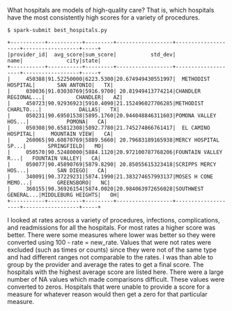 What hospitals are models of high-quality care? That is, which hospitals have the most consistently high scores for a variety of procedures.

```
$ spark-submit best_hospitals.py

+-----------+-----------+---------+------------------+--------------------+------------------+-----+
|provider_id|  avg_score|sum_score|           std_dev|                name|              city|state|
+-----------+-----------+---------+------------------+--------------------+------------------+-----+
|     450388|91.52250000|6223.5300|20.674949430551997|  METHODIST HOSPITAL|       SAN ANTONIO|   TX|
|     030036|91.03030769|5916.9700| 20.81949413774214|CHANDLER REGIONAL...|          CHANDLER|   AZ|
|     450723|90.92936923|5910.4090|21.152496027706285|METHODIST CHARLTO...|            DALLAS|   TX|
|     050231|90.69501538|5895.1760|20.944048846311603|POMONA VALLEY HOS...|            POMONA|   CA|
|     050308|90.65812308|5892.7780|21.745274866761417|  EL CAMINO HOSPITAL|     MOUNTAIN VIEW|   CA|
|     260065|90.60870769|5889.5660| 20.79683189165938|MERCY HOSPITAL SP...|       SPRINGFIELD|   MO|
|     050570|90.52480000|5884.1120|20.972100787768206|FOUNTAIN VALLEY R...|   FOUNTAIN VALLEY|   CA|
|     050077|90.45890769|5879.8290| 20.85055615323418|SCRIPPS MERCY HOS...|         SAN DIEGO|   CA|
|     340091|90.37229231|5874.1990|21.383274657993137|MOSES H CONE MEMO...|        GREENSBORO|   NC|
|     360155|90.36926154|5874.0020|20.984063972656028|SOUTHWEST GENERAL...|MIDDLEBURG HEIGHTS|   OH|
+-----------+-----------+---------+------------------+--------------------+------------------+-----+
```

I looked at rates across a variety of procedures, infections, complications, and readmissions for all the hospitals. For most rates a higher score was better. There were some measures where lower was better so they were converted using 100 - rate = new_rate. Values that were not rates were excluded (such as times or counts) since they were not of the same type and had different ranges not comparable to the rates. I was than able to group by the provider and average the rates to get a final score. The hospitals with the highest average score are listed here. There were a large number of NA values which made comparisons difficult. These values were converted to zeros. Hospitals that were unable to provide a score for a measure for whatever reason would then get a zero for that particular measure.
